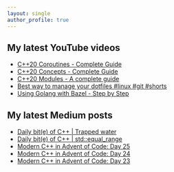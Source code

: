 ```yaml
---
layout: single
author_profile: true
---
```


## My latest YouTube videos

<!--START_SECTION:youtube-->
* [C++20 Coroutines - Complete Guide](https://www.youtube.com/watch?v=w-dmOHhBX9o)
* [C++20 Concepts  - Complete Guide](https://www.youtube.com/watch?v=1So7onMFxJM)
* [C++20 Modules - A complete guide](https://www.youtube.com/watch?v=WRCwciJ5MTE)
* [Best way to manage your dotfiles #linux #git #shorts](https://www.youtube.com/watch?v=LHrB4TcU1JM)
* [Using Golang with Bazel - Step by Step](https://www.youtube.com/watch?v=mXLrk0ipwz4)
<!--END_SECTION:youtube-->

## My latest Medium posts

<!--START_SECTION:medium-->
* [Daily bit(e) of C++ | Trapped water](https://medium.com/@simontoth/daily-bit-e-of-c-trapped-water-fb9d37b5f4ac?source=rss-1e1de1006a93------2)
* [Daily bit(e) of C++ | std::equal_range](https://medium.com/@simontoth/daily-bit-e-of-c-1-20dc3cfac63?source=rss-1e1de1006a93------2)
* [Modern C++ in Advent of Code: Day 25](https://medium.com/@simontoth/modern-c-in-advent-of-code-day-25-cc0f3c4d7b73?source=rss-1e1de1006a93------2)
* [Modern C++ in Advent of Code: Day 24](https://medium.com/@simontoth/modern-c-in-advent-of-code-day-24-ac5bcd5d26c0?source=rss-1e1de1006a93------2)
* [Modern C++ in Advent of Code: Day 23](https://medium.com/@simontoth/modern-c-in-advent-of-code-day-23-518f9bc6ce2c?source=rss-1e1de1006a93------2)
<!--END_SECTION:medium-->